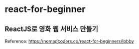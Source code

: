 # react-for-beginner
## ReactJS로 영화 웹 서비스 만들기
 Reference: https://nomadcoders.co/react-for-beginners/lobby
